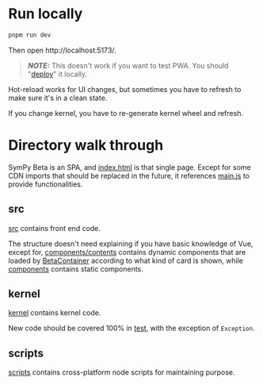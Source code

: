 # Run locally
```sh
pnpm run dev
```
Then open http://localhost:5173/.

> **_NOTE:_** This doesn't work if you want to test PWA.
You should "[deploy](deploy.md)" it locally.

Hot-reload works for UI changes,
but sometimes you have to refresh to make sure it's in a clean state.

If you change kernel, you have to re-generate kernel wheel and refresh.

# Directory walk through
SymPy Beta is an SPA, and [index.html](../index.html) is that single page.
Except for some CDN imports that should be replaced in the future, it references [main.js](../src/main.js) to provide functionalities.
## src
[src](../src) contains front end code.

The structure doesn't need explaining if you have basic knowledge of Vue,
except for, [components/contents](../src/components/contents) contains dynamic components that are loaded by [BetaContainer](../src/components/BetaContainer.vue) according to what kind of card is shown,
while [components](../src/components) contains static components.
## kernel
[kernel](../kernel) contains kernel code.

New code should be covered 100% in [test](../kernel/test), with the exception of `Exception`.
## scripts
[scripts](../scripts) contains cross-platform node scripts for maintaining purpose.

